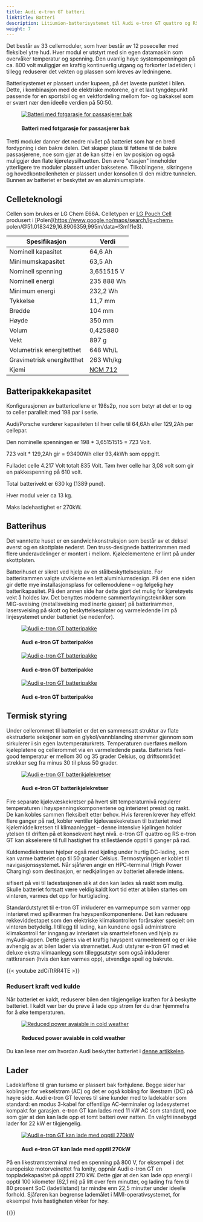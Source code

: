 ```yaml
---
title: Audi e-tron GT batteri
linktitle: Batteri
description: Litiumion-batterisystemet til Audi e-tron GT quattro og RS e-tron GT kan lagre 83,7 kWh energinett (93 400 kWh brutto).
weight: 7
---
```

<!-- markdownlint-disable MD033 -->

Det består av 33 cellemoduler, som hver består av 12 poseceller med fleksibel ytre hud. Hver modul er utstyrt med sin egen datamaskin som overvåker temperatur og spenning. Den uvanlig høye systemspenningen på ca. 800 volt muliggjør en kraftig kontinuerlig utgang og forkorter ladetiden; i tillegg reduserer det vekten og plassen som kreves av ledningene.

Batterisystemet er plassert under kupeen, på det laveste punktet i bilen. Dette, i kombinasjon med de elektriske motorene, gir et lavt tyngdepunkt passende for en sportsbil og en vektfordeling mellom for- og bakaksel som er svært nær den ideelle verdien på 50:50.

<figure>
    <a href="https://media.electrichasgoneaudi.net/multimedia/models/e-tron-gt/drivetrain/battery/battery5.jpg">
        <img src="https://media.electrichasgoneaudi.net/multimedia/models/e-tron-gt/drivetrain/battery/battery5s.jpg" 
        class="img-fluid" alt="Batteri med fotgarasje for passasjerer bak" title="Batteri med fotgarasje for passasjerer bak">
    </a>
    <figcaption><h4>Batteri med fotgarasje for passasjerer bak</h4></figcaption>
</figure>

Tretti moduler danner det nedre nivået på batteriet som har en bred fordypning i den bakre delen. Det skaper plass til føttene til de bakre passasjerene, noe som gjør at de kan sitte i en lav posisjon og også muliggjør den flate kjøretøysilhuetten. Den øvre "etasjen" inneholder ytterligere tre moduler plassert under baksetene. Tilkoblingene, sikringene og hovedkontrollenheten er plassert under konsollen til den midtre tunnelen. Bunnen av batteriet er beskyttet av en aluminiumsplate.

## Celleteknologi

Cellen som brukes er LG Chem E66A. Celletypen er [LG Pouch Cell](https://www.youtube.com/watch?v=Q2Lczd7MjGc) produsert i [Polen](https://www.google.no/maps/search/lg+chem+ polen/@51.0183429,16.8906359,995m/data=!3m1!1e3).

|Spesifikasjon | Verdi |
|-----|------|
| Nominell kapasitet |64,6 Ah |
| Minimumskapasitet | 63,5 Ah |
| Nominell spenning | 3,651515 V |
| Nominell energi | 235 888 Wh |
| Minimum energi| 232,2 Wh |
| Tykkelse| 11,7 mm |
| Bredde | 104 mm |
| Høyde | 350 mm |
| Volum | 0,425880 |
| Vekt | 897 g |
| Volumetrisk energitetthet | 648 Wh/L |
| Gravimetrisk energitetthet | 263 Wh/kg |
| Kjemi | [NCM 712](https://en.wikipedia.org/wiki/Lithium-ion_battery) |

## Batteripakkekapasitet

Konfigurasjonen av battericellene er 198s2p, noe som betyr at det er to og to celler parallelt med 198 par i serie.

Audi/Porsche vurderer kapasiteten til hver celle til 64,6Ah eller 129,2Ah per cellepar.

Den nominelle spenningen er 198 * 3,65151515 = 723 Volt.

723 volt * 129,2Ah gir = 93400Wh eller 93,4kWh som oppgitt.

Fulladet celle 4.217 Volt totalt 835 Volt. Tøm hver celle har 3,08 volt som gir en pakkespenning på 610 volt.

Total batterivekt er 630 kg (1389 pund).

Hver modul veier ca 13 kg.

Maks ladehastighet er 270kW.

## Batterihus

Det vanntette huset er en sandwichkonstruksjon som består av et deksel øverst og en skottplate nederst. Den truss-designede batterirammen med flere underavdelinger er montert i mellom. Kjøleelementene er limt på under skottplaten.

Batterihuset er sikret ved hjelp av en stålbeskyttelsesplate. For batterirammen valgte utviklerne en lett aluminiumsdesign. På den ene siden gir dette mye installasjonsplass for cellemodulene – og følgelig høy batterikapasitet. På den annen side har dette gjort det mulig for kjøretøyets vekt å holdes lav. Det benyttes moderne sammenføyningsteknikker som MIG-sveising (metallsveising med inerte gasser) på batterirammen, lasersveising på skott og beskyttelsesplater og varmeledende lim på linjesystemet under batteriet (se nedenfor).

<figure>
    <a href="https://media.electrichasgoneaudi.net/multimedia/models/e-tron-gt/drivetrain/battery/battery3.jpg">
        <img src="https://media.electrichasgoneaudi.net/multimedia/models/e-tron-gt/drivetrain/battery/battery3s.jpg" class="img-fluid" alt="Audi e-tron GT batteripakke" title="Audi e-tron GT batteripakke">
    </a>
    <figcaption><h4>Audi e-tron GT batteripakke</h4></figcaption>
</figure>

<figure>
    <a href="https://media.electrichasgoneaudi.net/multimedia/models/e-tron-gt/drivetrain/battery/battery1.jpg">
        <img src="https://media.electrichasgoneaudi.net/multimedia/models/e-tron-gt/drivetrain/battery/battery1s.jpg" class="img-fluid" alt="Audi e-tron GT batteripakke" title="Audi e-tron GT batteripakke">
    </a>
    <figcaption><h4>Audi e-tron GT batteripakke</h4></figcaption>
</figure>

<figure>
    <a href="https://media.electrichasgoneaudi.net/multimedia/models/e-tron-gt/drivetrain/battery/battery2.jpg">
        <img src="https://media.electrichasgoneaudi.net/multimedia/models/e-tron-gt/drivetrain/battery/battery2s.jpg" class="img-fluid" alt="Audi e-tron GT batteripakke" title="Audi e-tron GT batteripakke">
    </a>
    <figcaption><h4>Audi e-tron GT batteripakke</h4></figcaption>
</figure>

## Termisk styring

Under cellerommet til batteriet er det en sammensatt struktur av flate ekstruderte seksjoner som en glykol/vannblanding strømmer gjennom som sirkulerer i sin egen lavtemperaturkrets. Temperaturen overføres mellom kjøleplatene og cellerommet via en varmeledende pasta. Batteriets feel-good temperatur er mellom 30 og 35 grader Celsius, og driftsområdet strekker seg fra minus 30 til pluss 50 grader.

<figure>
    <a href="https://media.electrichasgoneaudi.net/multimedia/models/e-tron-gt/drivetrain/battery/battery4.jpg">
        <img src="https://media.electrichasgoneaudi.net/multimedia/models/e-tron-gt/drivetrain/battery/battery4.jpg" class="img-fluid" alt="Audi e-tron GT batterikjølekretser" title="Audi e-tron GT batterikjølekretser">
    </a>
    <figcaption><h4>Audi e-tron GT batterikjølekretser</h4></figcaption>
</figure>

Fire separate kjølevæskekretser på hvert sitt temperaturnivå regulerer temperaturen i høyspenningskomponentene og interiøret presist og raskt. De kan kobles sammen fleksibelt etter behov. Hvis føreren krever høy effekt flere ganger på rad, kobler ventiler kjølevæskekretsen til batteriet med kjølemiddelkretsen til klimaanlegget – denne intensive kjølingen holder ytelsen til driften på et konsekvent høyt nivå. e-tron GT quattro og RS e-tron GT kan akselerere til full hastighet fra stillestående opptil ti ganger på rad.

Kuldemediekretsen hjelper også med kjøling under hurtig DC-lading, som kan varme batteriet opp til 50 grader Celsius. Termostyringen er koblet til navigasjonssystemet. Når sjåføren angir en HPC-terminal (High Power Charging) som destinasjon, er nedkjølingen av batteriet allerede intens.

sifisert på vei til ladestasjonen slik at den kan lades så raskt som mulig. Skulle batteriet fortsatt være veldig kaldt kort tid etter at bilen startes om vinteren, varmes det opp for hurtiglading.

Standardutstyret til e-tron GT inkluderer en varmepumpe som varmer opp interiøret med spillvarmen fra høyspentkomponentene. Det kan redusere rekkeviddestapet som den elektriske klimakontrollen forårsaker spesielt om vinteren betydelig. I tillegg til lading, kan kundene også administrere klimakontroll før inngang av interiøret via smarttelefonen ved hjelp av myAudi-appen. Dette gjøres via et kraftig høyspent varmeelement og er ikke avhengig av at bilen lader via strømnettet. Audi utstyrer e-tron GT med et deluxe ekstra klimaanlegg som tilleggsutstyr som også inkluderer rattkransen (hvis den kan varmes opp), utvendige speil og bakrute.

{{< youtube zdCiTtRR4TE >}}

### Redusert kraft ved kulde

Når batteriet er kaldt, reduserer bilen den tilgjengelige kraften for å beskytte batteriet. I kaldt vær bør du prøve å lade opp strøm før du drar hjemmefra for å øke temperaturen.

<figure>
    <a href="https://media.electrichasgoneaudi.net/multimedia/models/e-tron-gt/drivetrain/battery/reducedpower_1.jpg">
        <img src="https://media.electrichasgoneaudi.net/multimedia/models/e-tron-gt/drivetrain/battery/reducedpower_1s.jpg" class="img-fluid" alt="Reduced power avaiable in cold weather" title="Reduced power avaiable in cold weather">
    </a>
    <figcaption><h4>Reduced power avaiable in cold weather</h4></figcaption>
</figure>

Du kan lese mer om hvordan Audi beskytter batteriet i [denne artikkelen](../../../../articles/thermalmanagementwinter).

## Lader

Ladeklaffene til gran turismo er plassert bak forhjulene. Begge sider har koblinger for vekselstrøm (AC) og det er også kobling for likestrøm (DC) på høyre side. Audi e-tron GT leveres til sine kunder med to ladekabler som standard: en modus 3-kabel for offentlige AC-terminaler og ladesystemet kompakt for garasjen. e-tron GT kan lades med 11 kW AC som standard, noe som gjør at den kan lade opp et tomt batteri over natten. En valgfri innebygd lader for 22 kW er tilgjengelig.

<figure>
    <a href="https://media.electrichasgoneaudi.net/multimedia/models/e-tron-gt/drivetrain/battery/charging.jpg">
        <img src="https://media.electrichasgoneaudi.net/multimedia/models/e-tron-gt/drivetrain/battery/chargings.jpg" class="img-fluid" alt="Audi e-tron GT kan lade med opptil 270kW" title="Audi e-tron GT kan lade med opptil 270kW">
    </a>
    <figcaption><h4>Audi e-tron GT kan lade med opptil 270kW</h4></figcaption>
</figure>

På en likestrømsterminal med en spenning på 800 V, for eksempel i det europeiske motorveinettet fra Ionity, oppnår Audi e-tron GT en toppladekapasitet på opptil 270 kW. Dette gjør at den kan lade opp energi i opptil 100 kilometer (62,1 mi) på litt over fem minutter, og lading fra fem til 80 prosent SoC (ladetilstand) tar mindre enn 22,5 minutter under ideelle forhold. Sjåføren kan begrense lademålet i MMI-operativsystemet, for eksempel hvis hastigheten virker for høy.

{{<children description="true" />}}
